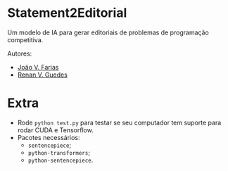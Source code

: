 # Statement2Editorial

Um modelo de IA para gerar editoriais de problemas de programação competitiva.

Autores:
- [João V. Farias](https://github.com/BeyondMagic)
- [Renan V. Guedes](https://github.com/R-enanVieira)

# Extra

- Rode `python test.py` para testar se seu computador tem suporte para rodar CUDA e Tensorflow.
- Pacotes necessários:
    - `sentencepiece`;
    - `python-transformers`;
    - `python-sentencepiece`.